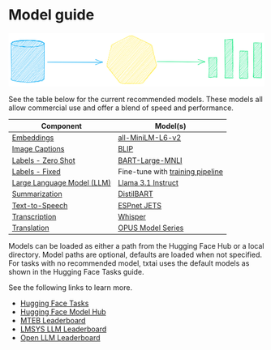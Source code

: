 # Model guide

![models](images/models.png)

See the table below for the current recommended models. These models all allow commercial use and offer a blend of speed and performance.

| Component                                            | Model(s)                                                                 |
| ---------------------------------------------------- | ------------------------------------------------------------------------ |
| [Embeddings](../embeddings)                          | [all-MiniLM-L6-v2](https://hf.co/sentence-transformers/all-MiniLM-L6-v2) | 
| [Image Captions](./pipeline/image/caption.md)        | [BLIP](https://hf.co/Salesforce/blip-image-captioning-base)              |
| [Labels - Zero Shot](./pipeline/text/labels.md)      | [BART-Large-MNLI](https://hf.co/facebook/bart-large)                     |
| [Labels - Fixed](./pipeline/text/labels.md)          | Fine-tune with [training pipeline](./pipeline/train/trainer.md)          |
| [Large Language Model (LLM)](./pipeline/text/llm.md) | [Llama 3.1 Instruct](https://hf.co/meta-llama/Llama-3.1-8B-Instruct)     |
| [Summarization](./pipeline/text/summary.md)          | [DistilBART](https://hf.co/sshleifer/distilbart-cnn-12-6)                |
| [Text-to-Speech](./pipeline/audio/texttospeech.md)   | [ESPnet JETS](https://hf.co/NeuML/ljspeech-jets-onnx)                    |
| [Transcription](./pipeline/audio/transcription.md)   | [Whisper](https://hf.co/openai/whisper-base)                             | 
| [Translation](./pipeline/text/translation.md)        | [OPUS Model Series](https://hf.co/Helsinki-NLP)                          |

Models can be loaded as either a path from the Hugging Face Hub or a local directory. Model paths are optional, defaults are loaded when not specified. For tasks with no recommended model, txtai uses the default models as shown in the Hugging Face Tasks guide.

See the following links to learn more.

- [Hugging Face Tasks](https://hf.co/tasks)
- [Hugging Face Model Hub](https://hf.co/models)
- [MTEB Leaderboard](https://hf.co/spaces/mteb/leaderboard)
- [LMSYS LLM Leaderboard](https://chat.lmsys.org/?leaderboard)
- [Open LLM Leaderboard](https://hf.co/spaces/HuggingFaceH4/open_llm_leaderboard)
